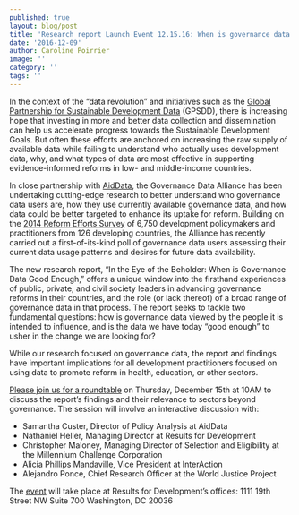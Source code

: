 ```yaml
---
published: true
layout: blog/post
title: 'Research report Launch Event 12.15.16: When is governance data “good enough”? '
date: '2016-12-09'
author: Caroline Poirrier
image: ''
category: ''
tags: ''
---
```

In the context of the “data revolution” and initiatives such as the [Global Partnership for Sustainable Development Data](http://www.data4sdgs.org) (GPSDD), there is increasing hope that investing in more and better data collection and dissemination can help us accelerate progress towards the Sustainable Development Goals. But often these efforts are anchored on increasing the raw supply of available data while failing to understand who actually uses development data, why, and what types of data are most effective in supporting evidence-informed reforms in low- and middle-income countries. 

In close partnership with [AidData](http://aiddata.org), the Governance Data Alliance has been undertaking cutting-edge research to better understand who governance data users are, how they use currently available governance data, and how data could be better targeted to enhance its uptake for reform. Building on the [2014 Reform Efforts Survey](http://aiddata.org/marketplace-of-ideas-for-policy-change) of 6,750 development policymakers and practitioners from 126 developing countries, the Alliance has recently carried out a first-of-its-kind poll of governance data users assessing their current data usage patterns and desires for future data availability. 

The new research report, “In the Eye of the Beholder: When is Governance Data Good Enough,” offers a unique window into the firsthand experiences of public, private, and civil society leaders in advancing governance reforms in their countries, and the role (or lack thereof) of a broad range of governance data in that process. The report seeks to tackle two fundamental questions: how is governance data viewed by the people it is intended to influence, and is the data we have today “good enough” to usher in the change we are looking for?

While our research focused on governance data, the report and findings have important implications for all development practitioners focused on using data to promote reform in health, education, or other sectors.  

[Please join us for a roundtable](https://www.eventbrite.com/myevent?eid=30031713664) on Thursday, December 15th at 10AM to discuss the report’s findings and their relevance to sectors beyond governance. The session will involve an interactive discussion with:

+ Samantha Custer, Director of Policy Analysis at AidData 
+ Nathaniel Heller, Managing Director at Results for Development 
+ Christopher Maloney, Managing Director of Selection and Eligibility at the Millennium Challenge Corporation
+ Alicia Phillips Mandaville, Vice President at InterAction
+ Alejandro Ponce, Chief Research Officer at the World Justice Project

The [event](https://www.eventbrite.com/myevent?eid=30031713664) will take place at Results for Development’s offices:
1111 19th Street NW
Suite 700
Washington, DC 20036




